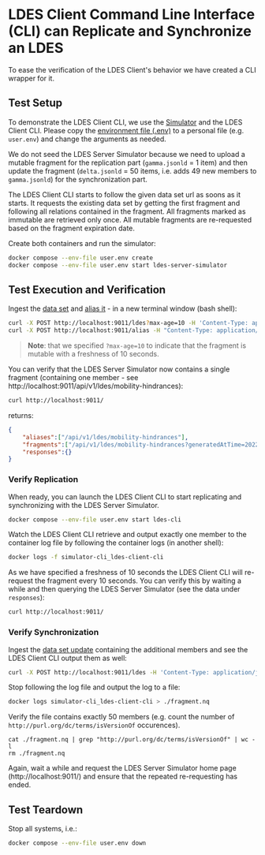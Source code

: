 # LDES Client Command Line Interface (CLI) can Replicate and Synchronize an LDES
To ease the verification of the LDES Client's behavior we have created a CLI wrapper for it.

## Test Setup
To demonstrate the LDES Client CLI, we use the [Simulator](../../ldes-server-simulator/README.md) and the LDES Client CLI. Please copy the [environment file (.env)](./.env) to a personal file (e.g. `user.env`) and change the arguments as needed.

We do not seed the LDES Server Simulator because we need to upload a mutable fragment for the replication part (`gamma.jsonld` = 1 item) and then update the fragment (`delta.jsonld` = 50 items, i.e. adds 49 new members to `gamma.jsonld`) for the synchronization part.

The LDES Client CLI starts to follow the given data set url as soons as it starts. It requests the existing data set by getting the first fragment and following all relations contained in the fragment. All fragments marked as immutable are retrieved only once. All mutable fragments are re-requested based on the fragment expiration date.

Create both containers and run the simulator:
```bash
docker compose --env-file user.env create
docker compose --env-file user.env start ldes-server-simulator
```

## Test Execution and Verification
Ingest the [data set](./data/gamma.jsonld) and [alias it](./create-alias.json) - in a new terminal window (bash shell):
```bash
curl -X POST http://localhost:9011/ldes?max-age=10 -H 'Content-Type: application/json-ld' -d '@data/gamma.jsonld'
curl -X POST http://localhost:9011/alias -H "Content-Type: application/json" -d '@create-alias.json'
```
> **Note**: that we specified `?max-age=10` to indicate that the fragment is mutable with a freshness of 10 seconds.

You can verify that the LDES Server Simulator now contains a single fragment (containing one member - see http://localhost:9011/api/v1/ldes/mobility-hindrances):
```bash
curl http://localhost:9011/
```
returns:
```json
{
    "aliases":["/api/v1/ldes/mobility-hindrances"],
    "fragments":["/api/v1/ldes/mobility-hindrances?generatedAtTime=2022-06-03T07:58:29.2Z"],
    "responses":{}
}
```

### Verify Replication
When ready, you can launch the LDES Client CLI to start replicating and synchronizing with the LDES Server Simulator.
```bash
docker compose --env-file user.env start ldes-cli
```

Watch the LDES Client CLI retrieve and output exactly one member to the container log file by following the container logs (in another shell):
```bash
docker logs -f simulator-cli_ldes-client-cli
```

As we have specified a freshness of 10 seconds the LDES Client CLI will re-request the fragment every 10 seconds. You can verify this by waiting a while and then querying the LDES Server Simulator (see the data under `responses`):
```bash
curl http://localhost:9011/
```

### Verify Synchronization
Ingest the [data set update](./data/delta.jsonld) containing the additional members and see the LDES Client CLI output them as well:
```bash
curl -X POST http://localhost:9011/ldes -H 'Content-Type: application/json-ld' -d '@data/delta.jsonld'
```

Stop following the log file and output the log to a file:
```bash
docker logs simulator-cli_ldes-client-cli > ./fragment.nq
```

Verify the file contains exactly 50 members (e.g. count the number of `http://purl.org/dc/terms/isVersionOf` occurences).
```
cat ./fragment.nq | grep "http://purl.org/dc/terms/isVersionOf" | wc -l
rm ./fragment.nq
```

Again, wait a while and request the LDES Server Simulator home page (http://localhost:9011/) and ensure that the repeated re-requesting has ended.

## Test Teardown
Stop all systems, i.e.:
```bash
docker compose --env-file user.env down
```

